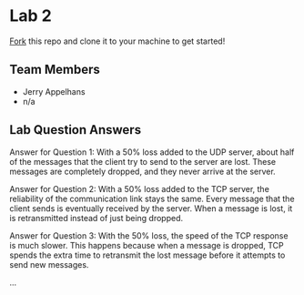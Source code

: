 # Lab 2
[Fork](https://docs.github.com/en/get-started/quickstart/fork-a-repo) this repo and clone it to your machine to get started!

## Team Members
- Jerry Appelhans
- n/a

## Lab Question Answers

Answer for Question 1: 
    With a 50% loss added to the UDP server, about half of the messages that the client try to send to the server are lost.  These messages are completely dropped, and they never arrive at the server.

Answer for Question 2:
    With a 50% loss added to the TCP server, the reliability of the communication link stays the same.  Every message that the client sends is eventually received by the server.  When a message is lost, it is retransmitted instead of just being dropped. 

Answer for Question 3:
    With the 50% loss, the speed of the TCP response is much slower.  This happens because when a message is dropped, TCP spends the extra time to retransmit the lost message before it attempts to send new messages.


...
